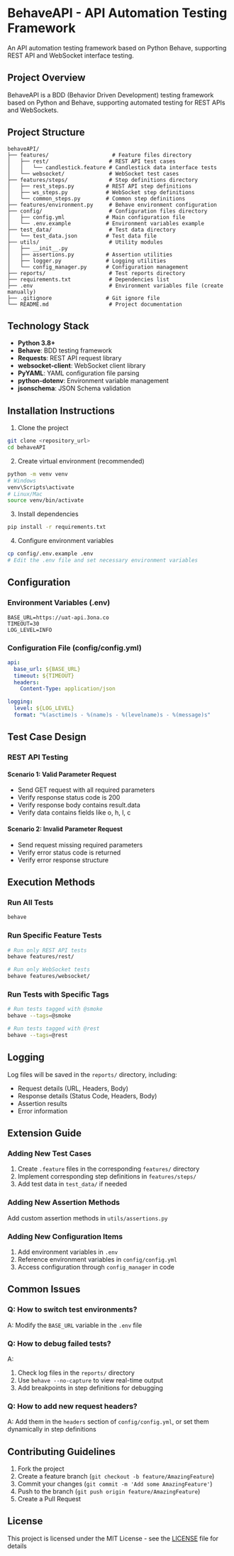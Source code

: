 # BehaveAPI - API Automation Testing Framework

An API automation testing framework based on Python Behave, supporting REST API and WebSocket interface testing.

## Project Overview

BehaveAPI is a BDD (Behavior Driven Development) testing framework based on Python and Behave, supporting automated testing for REST APIs and WebSockets.

## Project Structure

```
behaveAPI/
├── features/                    # Feature files directory
│   ├── rest/                   # REST API test cases
│   │   └── candlestick.feature # Candlestick data interface tests
│   └── websocket/              # WebSocket test cases
├── features/steps/             # Step definitions directory
│   ├── rest_steps.py          # REST API step definitions
│   ├── ws_steps.py            # WebSocket step definitions
│   └── common_steps.py        # Common step definitions
├── features/environment.py     # Behave environment configuration
├── config/                     # Configuration files directory
│   ├── config.yml             # Main configuration file
│   └── .env.example           # Environment variables example
├── test_data/                  # Test data directory
│   └── test_data.json         # Test data file
├── utils/                      # Utility modules
│   ├── __init__.py
│   ├── assertions.py          # Assertion utilities
│   ├── logger.py              # Logging utilities
│   └── config_manager.py      # Configuration management
├── reports/                    # Test reports directory
├── requirements.txt            # Dependencies list
├── .env                        # Environment variables file (create manually)
├── .gitignore                 # Git ignore file
└── README.md                   # Project documentation
```

## Technology Stack

- **Python 3.8+**
- **Behave**: BDD testing framework
- **Requests**: REST API request library
- **websocket-client**: WebSocket client library
- **PyYAML**: YAML configuration file parsing
- **python-dotenv**: Environment variable management
- **jsonschema**: JSON Schema validation

## Installation Instructions

1. Clone the project

```bash
git clone <repository_url>
cd behaveAPI
```

2. Create virtual environment (recommended)

```bash
python -m venv venv
# Windows
venv\Scripts\activate
# Linux/Mac
source venv/bin/activate
```

3. Install dependencies

```bash
pip install -r requirements.txt
```

4. Configure environment variables

```bash
cp config/.env.example .env
# Edit the .env file and set necessary environment variables
```

## Configuration

### Environment Variables (.env)

```
BASE_URL=https://uat-api.3ona.co
TIMEOUT=30
LOG_LEVEL=INFO
```

### Configuration File (config/config.yml)

```yaml
api:
  base_url: ${BASE_URL}
  timeout: ${TIMEOUT}
  headers:
    Content-Type: application/json

logging:
  level: ${LOG_LEVEL}
  format: "%(asctime)s - %(name)s - %(levelname)s - %(message)s"
```

## Test Case Design

### REST API Testing

#### Scenario 1: Valid Parameter Request

- Send GET request with all required parameters
- Verify response status code is 200
- Verify response body contains result.data
- Verify data contains fields like o, h, l, c

#### Scenario 2: Invalid Parameter Request

- Send request missing required parameters
- Verify error status code is returned
- Verify error response structure

## Execution Methods

### Run All Tests

```bash
behave
```

### Run Specific Feature Tests

```bash
# Run only REST API tests
behave features/rest/

# Run only WebSocket tests
behave features/websocket/
```

### Run Tests with Specific Tags

```bash
# Run tests tagged with @smoke
behave --tags=@smoke

# Run tests tagged with @rest
behave --tags=@rest
```

## Logging

Log files will be saved in the `reports/` directory, including:

- Request details (URL, Headers, Body)
- Response details (Status Code, Headers, Body)
- Assertion results
- Error information

## Extension Guide

### Adding New Test Cases

1. Create `.feature` files in the corresponding `features/` directory
2. Implement corresponding step definitions in `features/steps/`
3. Add test data in `test_data/` if needed

### Adding New Assertion Methods

Add custom assertion methods in `utils/assertions.py`

### Adding New Configuration Items

1. Add environment variables in `.env`
2. Reference environment variables in `config/config.yml`
3. Access configuration through `config_manager` in code

## Common Issues

### Q: How to switch test environments?

A: Modify the `BASE_URL` variable in the `.env` file

### Q: How to debug failed tests?

A:

1. Check log files in the `reports/` directory
2. Use `behave --no-capture` to view real-time output
3. Add breakpoints in step definitions for debugging

### Q: How to add new request headers?

A: Add them in the `headers` section of `config/config.yml`, or set them dynamically in step definitions

## Contributing Guidelines

1. Fork the project
2. Create a feature branch (`git checkout -b feature/AmazingFeature`)
3. Commit your changes (`git commit -m 'Add some AmazingFeature'`)
4. Push to the branch (`git push origin feature/AmazingFeature`)
5. Create a Pull Request

## License

This project is licensed under the MIT License - see the [LICENSE](LICENSE) file for details
